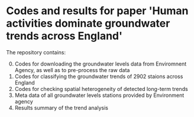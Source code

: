 # Codes and results for paper 'Human activities dominate groundwater trends across England'

The repository contains:

0. Codes for downloading the groundwater levels data from Enviromnent Agency, as well as to pre-process the raw data
1. Codes for classifying the groundwater trends of 2902 staions across England
2. Codes for checking spatial heterogeneity of detected long-term trends
3. Meta data of all groundwater levels stations provided by Environment agency
4. Results summary of the trend analysis
